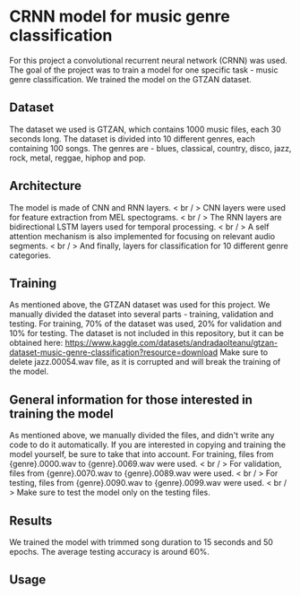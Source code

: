 # CRNN model for music genre classification
For this project a convolutional recurrent neural network (CRNN) was used. The goal of the project was to train a model for one specific task - music genre classification.
We trained the model on the GTZAN dataset.

## Dataset 
The dataset we used is GTZAN, which contains 1000 music files, each 30 seconds long. The dataset is divided into 10 different genres, each containing 100 songs. 
The genres are - blues, classical, country, disco, jazz, rock, metal, reggae, hiphop and pop.

## Architecture
The model is made of CNN and RNN layers. < br / >
CNN layers were used for feature extraction from MEL spectograms. < br / >
The RNN layers are bidirectional LSTM layers used for temporal processing. < br / >
A self attention mechanism is also implemented for focusing on relevant audio segments. < br / >
And finally, layers for classification for 10 different genre categories.

## Training
As mentioned above, the GTZAN dataset was used for this project.
We manually divided the dataset into several parts - training, validation and testing.
For training, 70% of the dataset was used, 20% for validation and 10% for testing.
The dataset is not included in this repository, but it can be obtained here: https://www.kaggle.com/datasets/andradaolteanu/gtzan-dataset-music-genre-classification?resource=download
Make sure to delete jazz.00054.wav file, as it is corrupted and will break the training of the model.

## General information for those interested in training the model
As mentioned above, we manually divided the files, and didn't write any code to do it automatically. If you are interested in copying and training the model yourself, be sure to take that into account.
For training, files from {genre}.0000.wav to {genre}.0069.wav were used. < br / >
For validation, files from {genre}.0070.wav to {genre}.0089.wav were used. < br / >
For testing, files from {genre}.0090.wav to {genre}.0099.wav were used. < br / >
Make sure to test the model only on the testing files.

## Results
We trained the model with trimmed song duration to 15 seconds and 50 epochs. The average testing accuracy is around 60%.


## Usage
